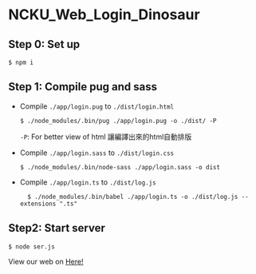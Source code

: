 # NCKU_Web_Login_Dinosaur

## Step 0: Set up
```
$ npm i
```
## Step 1: Compile pug and sass
* Compile `./app/login.pug` to `./dist/login.html`

  ```
  $ ./node_modules/.bin/pug ./app/login.pug -o ./dist/ -P
  ```
  
   `-P`: For better view of html
讓編譯出來的html自動排版
* Compile `./app/login.sass` to `./dist/login.css`

  ```
  $ ./node_modules/.bin/node-sass ./app/login.sass -o dist
  ```
* Compile `./app/login.ts` to `./dist/log.js`

  ```
    $ ./node_modules/.bin/babel ./app/login.ts -o ./dist/log.js --extensions ".ts"
  ```
  
## Step2: Start server
```
$ node ser.js
```
View our web on [Here!](http://luffy.ee.ncku.edu.tw:7888/login.html)
